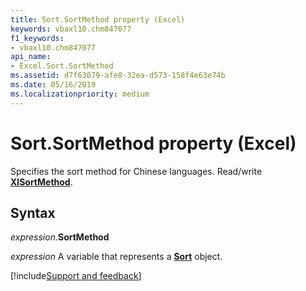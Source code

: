 ```yaml
---
title: Sort.SortMethod property (Excel)
keywords: vbaxl10.chm847077
f1_keywords:
- vbaxl10.chm847077
api_name:
- Excel.Sort.SortMethod
ms.assetid: d7f63079-afe8-32ea-d573-158f4e63e74b
ms.date: 05/16/2019
ms.localizationpriority: medium
---
```



# Sort.SortMethod property (Excel)

Specifies the sort method for Chinese languages. Read/write **[XlSortMethod](Excel.XlSortMethod.md)**.


## Syntax

_expression_.**SortMethod**

_expression_ A variable that represents a **[Sort](Excel.Sort.md)** object.



[!include[Support and feedback](~/includes/feedback-boilerplate.md)]